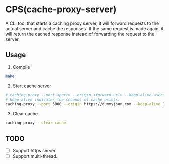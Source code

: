 # CPS(cache-proxy-server)

A CLI tool that starts a caching proxy server, it will forward requests to the actual server and 
cache the responses. If the same request is made again, it will return the cached response instead of 
forwarding the request to the server.

## Usage

1. Compile

```bash
make
```

2. Start cache server

```bash
# caching-proxy --port <port> --origin <forward_url> --keep-alive <seconds>
# keep-alive indicates the seconds of cache exists.
caching-proxy --port 3000 --origin https://dummyjson.com --keep-alive 300
```

3. Clear cache

```bash
caching-proxy --clear-cache
```

## TODO

- [ ] Support https server.
- [ ] Support multi-thread.
